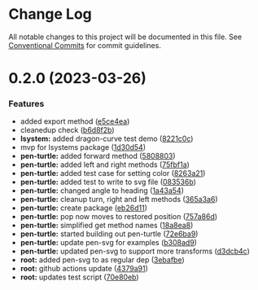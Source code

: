 # Change Log

All notable changes to this project will be documented in this file.
See [Conventional Commits](https://conventionalcommits.org) for commit guidelines.

# 0.2.0 (2023-03-26)


### Features

* added export method ([e5ce4ea](https://github.com/mitchallen/drawing-kit/commit/e5ce4eaa7c68a1c196b10f4bae78ba9c59759ee2))
* cleanedup check ([b6d8f2b](https://github.com/mitchallen/drawing-kit/commit/b6d8f2ba981b716379933f062227fa327c14c3d7))
* **lsystem:** added dragon-curve test demo ([8221c0c](https://github.com/mitchallen/drawing-kit/commit/8221c0cb49a744a1fc3fcce8dd719eac14353f9c))
* mvp for lsystems package ([1d30d54](https://github.com/mitchallen/drawing-kit/commit/1d30d548284e5a996810ee3b5c43f72ecbda8c48))
* **pen-turtle:** added forward method ([5808803](https://github.com/mitchallen/drawing-kit/commit/580880394e872304e9c5713b34f6033dae870e0d))
* **pen-turtle:** added left and right methods ([75fbf1a](https://github.com/mitchallen/drawing-kit/commit/75fbf1abe605e4ce1389217bd06060a23dba7739))
* **pen-turtle:** added test case for setting color ([8263a21](https://github.com/mitchallen/drawing-kit/commit/8263a2107e8c2b9eb316ad7bb07d021842fe1171))
* **pen-turtle:** added test to write to svg file ([083536b](https://github.com/mitchallen/drawing-kit/commit/083536b44b26c4e3ff0e187e4f230277d7ac327a))
* **pen-turtle:** changed angle to heading ([1a43a54](https://github.com/mitchallen/drawing-kit/commit/1a43a548ef88bc09f6097a1031e4e2b0d59e6385))
* **pen-turtle:** cleanup turn, right and left methods ([365a3a6](https://github.com/mitchallen/drawing-kit/commit/365a3a6d473713e8c76e5f697101e6f9883918e0))
* **pen-turtle:** create package ([eb26d11](https://github.com/mitchallen/drawing-kit/commit/eb26d116f0dfc2b97b04453dc3412129b5b7a75b))
* **pen-turtle:** pop now moves to restored position ([757a86d](https://github.com/mitchallen/drawing-kit/commit/757a86d6c23f6a9e93155227d0cf2935f90364ed))
* **pen-turtle:** simplified get method names ([18a8ea8](https://github.com/mitchallen/drawing-kit/commit/18a8ea879f1ee7be377378fb17c5984561841ee3))
* **pen-turtle:** started building out pen-turtle ([72e6ba9](https://github.com/mitchallen/drawing-kit/commit/72e6ba944e63de05d4ea2f3c0e22b459d42f3127))
* **pen-turtle:** update pen-svg for examples ([b308ad9](https://github.com/mitchallen/drawing-kit/commit/b308ad96c383fb654cecc8f18af4451d431ea190))
* **pen-turtle:** updated pen-svg to support more transforms ([d3dcb4c](https://github.com/mitchallen/drawing-kit/commit/d3dcb4c4fb3a92a4ea3879afd0064d731b7d520a))
* **root:** added pen-svg to as regular dep ([3ebafbe](https://github.com/mitchallen/drawing-kit/commit/3ebafbefae3b666a8792ee9dd94110a1836c1bca))
* **root:** github actions update ([4379a91](https://github.com/mitchallen/drawing-kit/commit/4379a91bb15bb39ed356370b7c5bd0847ed9d04d))
* **root:** updates test script ([70e80eb](https://github.com/mitchallen/drawing-kit/commit/70e80eba0868894ceeb66b0c6a6b64d2acef1e31))
